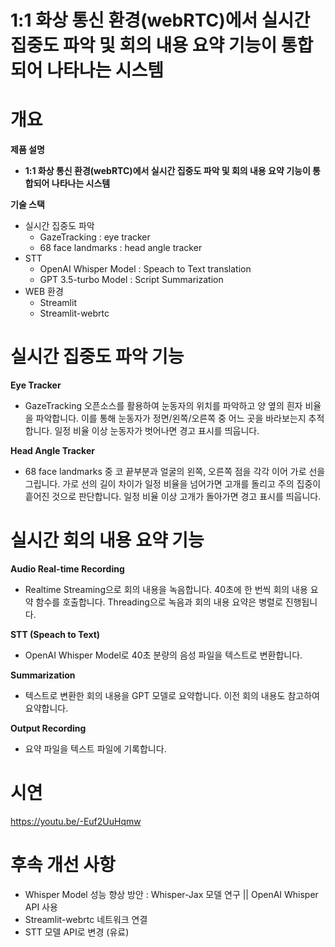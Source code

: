 # **1:1 화상 통신 환경(webRTC)에서 실시간 집중도 파악 및 회의 내용 요약 기능이 통합되어 나타나는 시스템**

# 개요

**제품 설명**

- **1:1 화상 통신 환경(webRTC)에서 실시간 집중도 파악 및 회의 내용 요약 기능이 통합되어 나타나는 시스템**

**기술 스택**

- 실시간 집중도 파악
    - GazeTracking : eye tracker
    - 68 face landmarks : head angle tracker
- STT
    - OpenAI Whisper Model : Speach to Text translation
    - GPT 3.5-turbo Model : Script Summarization
- WEB 환경
    - Streamlit
    - Streamlit-webrtc

# 실시간 집중도 파악 기능

**Eye Tracker**

- GazeTracking 오픈소스를 활용하여 눈동자의 위치를 파악하고 양 옆의 흰자 비율을 파악합니다. 이를 통해 눈동자가 정면/왼쪽/오른쪽 중 어느 곳을 바라보는지 추적합니다. 일정 비율 이상 눈동자가 벗어나면 경고 표시를 띄웁니다.

**Head Angle Tracker**

- 68 face landmarks 중 코 끝부분과 얼굴의 왼쪽, 오른쪽 점을 각각 이어 가로 선을 그립니다. 가로 선의 길이 차이가 일정 비율을 넘어가면 고개를 돌리고 주의 집중이 흩어진 것으로 판단합니다. 일정 비율 이상 고개가 돌아가면 경고 표시를 띄웁니다.

# 실시간 회의 내용 요약 기능

**Audio Real-time Recording**

- Realtime Streaming으로 회의 내용을 녹음합니다. 40초에 한 번씩 회의 내용 요약 함수를 호출합니다. Threading으로 녹음과 회의 내용 요약은 병렬로 진행됩니다.

**STT (Speach to Text)**

- OpenAI Whisper Model로 40초 분량의 음성 파일을 텍스트로 변환합니다.

**Summarization**

- 텍스트로 변환한 회의 내용을 GPT 모델로 요약합니다. 이전 회의 내용도 참고하여 요약합니다.

**Output Recording**

- 요약 파일을 텍스트 파일에 기록합니다.

# 시연

https://youtu.be/-Euf2UuHqmw

# 후속 개선 사항

- Whisper Model 성능 향상 방안 : Whisper-Jax 모델 연구 || OpenAI Whisper API 사용
- Streamlit-webrtc 네트워크 연결
- STT 모델 API로 변경 (유료)
